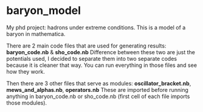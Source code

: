 # baryon_model
My phd project: hadrons under extreme conditions. This is a model of a baryon in mathematica.

There are 2 main code files that are used for generating results: **baryon_code.nb** & **sho_code.nb**
Difference between these two are just the potentials used, I decided to separate them into two separate codes because it is cleaner that way.
You can run everything in those files and see how they work.

Then there are 3 other files that serve as modules: **oscillator_bracket.nb**, **mews_and_alphas.nb**, **operators.nb**
These are imported before running anything in baryon_code.nb or sho_code.nb (first cell of each file imports those modules).
